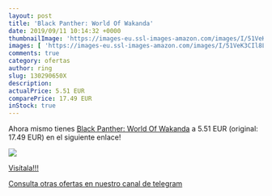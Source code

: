 ```yaml
---
layout: post
title: 'Black Panther: World Of Wakanda'
date: 2019/09/11 10:14:32 +0000
thumbnailImage: 'https://images-eu.ssl-images-amazon.com/images/I/51VeK3CIl8L._SL200_.jpg'
images: [ 'https://images-eu.ssl-images-amazon.com/images/I/51VeK3CIl8L._SL200_.jpg' ]
comments: true
category: ofertas
author: ring
slug: 130290650X
description:
actualPrice: 5.51 EUR
comparePrice: 17.49 EUR
inStock: true
---
```


Ahora mismo tienes [Black Panther: World Of Wakanda](https://www.amazon.com/dp/130290650X/?tag=redken08-20) a 5.51 EUR (original: 17.49 EUR) en el siguiente enlace!

[![](https://images-eu.ssl-images-amazon.com/images/I/51VeK3CIl8L._SL200_.jpg)](https://www.amazon.com/dp/130290650X/?tag=redken08-20)

[Visítala!!!](https://www.amazon.com/dp/130290650X/?tag=redken08-20)

[Consulta otras ofertas en nuestro canal de telegram](https://t.me/s/ofertas25)
